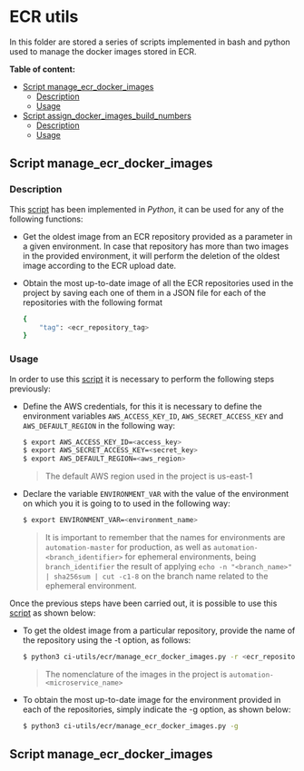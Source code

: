 # ECR utils

In this folder are stored a series of scripts implemented in bash and python used to manage the docker images stored in ECR.

**Table of content:**

- [Script manage_ecr_docker_images](#manage_ecr_docker_images)
  - [Description](#manage_ecr_docker_images_description)
  - [Usage](#manage_ecr_docker_images_usage)
- [Script assign_docker_images_build_numbers](#assign_docker_images_build_numbers)
  - [Description](#assign_docker_images_build_numbers_description)
  - [Usage](#assign_docker_images_build_numbers_usage)

## Script manage_ecr_docker_images <a name="manage_ecr_docker_images"></a>

### Description <a name="manage_ecr_docker_images_description"></a>

This [script](./manage_ecr_docker_images_description.py) has been implemented in *Python*, it can be used for any of the following functions:

- Get the oldest image from an ECR repository provided as a parameter in a given environment. In case that repository has more than two images in the provided environment, it will perform the deletion of the oldest image according to the ECR upload date.

- Obtain the most up-to-date image of all the ECR repositories used in the project by saving each one of them in a JSON file for each of the repositories with the following format

   ```bash
   {
       "tag": <ecr_repository_tag>
   }
   ```

### Usage <a name="manage_ecr_docker_images_usage"></a>

In order to use this [script](./manage_ecr_docker_images_description.py) it is necessary to perform the following steps previously:

- Define the AWS credentials, for this it is necessary to define the environment variables `AWS_ACCESS_KEY_ID`, `AWS_SECRET_ACCESS_KEY` and `AWS_DEFAULT_REGION` in the following way:

    ```sh
    $ export AWS_ACCESS_KEY_ID=<access_key>
    $ export AWS_SECRET_ACCESS_KEY=<secret_key>
    $ export AWS_DEFAULT_REGION=<aws_region>
    ```

    > The default AWS region used in the project is us-east-1

- Declare the variable `ENVIRONMENT_VAR` with the value of the environment on which you it is going to to used in the following way:

    ```sh
    $ export ENVIRONMENT_VAR=<environment_name>
    ```

    >It is important to remember that the names for environments are `automation-master` for production, as well as `automation-<branch_identifier>` for ephemeral environments, being `branch_identifier` the result of applying `echo -n "<branch_name>" | sha256sum | cut -c1-8` on the branch name related to the ephemeral environment.

Once the previous steps have been carried out, it is possible to use this [script](./check_ecs_resources.py) as shown below:

- To get the oldest image from a particular repository, provide the name of the repository using the -t option, as follows:

    ```sh
    $ python3 ci-utils/ecr/manage_ecr_docker_images.py -r <ecr_repository_name>
    ```

    >The nomenclature of the images in the project is `automation-<microservice_name>`

- To obtain the most up-to-date image for the environment provided in each of the repositories, simply indicate the -g option, as shown below:

   ```sh
   $ python3 ci-utils/ecr/manage_ecr_docker_images.py -g
   ```
  
 ## Script manage_ecr_docker_images <a name="assign_docker_images_build_numbers"></a>
 
 